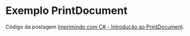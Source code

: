 # Exemplo PrintDocument

Código da postagem [Imprimindo com C# - Introdução ao PrintDocument](http://joaoretamero.com.br/blog/imprimindo-com-csharp).
